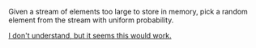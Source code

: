 Given a stream of elements too large to store in memory, pick a random element from the stream with uniform probability.

[I don't understand, but it seems this would work.](https://galaiko.rocks/posts/probability/)